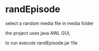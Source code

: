 # randEpisode
select a random media file in media folder

the project uses java AWL GUI,

to run execute randEpisode.jar file